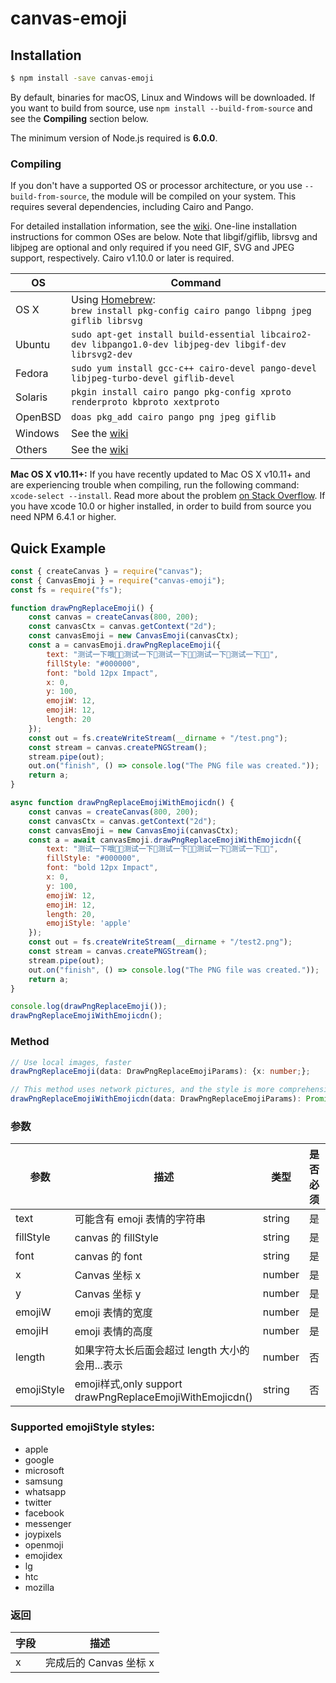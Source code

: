 # canvas-emoji

## Installation

```bash
$ npm install -save canvas-emoji
```

By default, binaries for macOS, Linux and Windows will be downloaded. If you want to build from source, use `npm install --build-from-source` and see the **Compiling** section below.

The minimum version of Node.js required is **6.0.0**.

### Compiling

If you don't have a supported OS or processor architecture, or you use `--build-from-source`, the module will be compiled on your system. This requires several dependencies, including Cairo and Pango.

For detailed installation information, see the [wiki](https://github.com/Automattic/node-canvas/wiki/_pages). One-line installation instructions for common OSes are below. Note that libgif/giflib, librsvg and libjpeg are optional and only required if you need GIF, SVG and JPEG support, respectively. Cairo v1.10.0 or later is required.

| OS      | Command                                                                                                  |
| ------- | -------------------------------------------------------------------------------------------------------- |
| OS X    | Using [Homebrew](https://brew.sh/):<br/>`brew install pkg-config cairo pango libpng jpeg giflib librsvg` |
| Ubuntu  | `sudo apt-get install build-essential libcairo2-dev libpango1.0-dev libjpeg-dev libgif-dev librsvg2-dev` |
| Fedora  | `sudo yum install gcc-c++ cairo-devel pango-devel libjpeg-turbo-devel giflib-devel`                      |
| Solaris | `pkgin install cairo pango pkg-config xproto renderproto kbproto xextproto`                              |
| OpenBSD | `doas pkg_add cairo pango png jpeg giflib`                                                               |
| Windows | See the [wiki](https://github.com/Automattic/node-canvas/wiki/Installation:-Windows)                     |
| Others  | See the [wiki](https://github.com/Automattic/node-canvas/wiki)                                           |

**Mac OS X v10.11+:** If you have recently updated to Mac OS X v10.11+ and are experiencing trouble when compiling, run the following command: `xcode-select --install`. Read more about the problem [on Stack Overflow](http://stackoverflow.com/a/32929012/148072).
If you have xcode 10.0 or higher installed, in order to build from source you need NPM 6.4.1 or higher.

## Quick Example

```javascript
const { createCanvas } = require("canvas");
const { CanvasEmoji } = require("canvas-emoji");
const fs = require("fs");

function drawPngReplaceEmoji() {
    const canvas = createCanvas(800, 200);
    const canvasCtx = canvas.getContext("2d");
    const canvasEmoji = new CanvasEmoji(canvasCtx);
    const a = canvasEmoji.drawPngReplaceEmoji({
        text: "测试一下哦💋💃测试一下💋测试一下💋💃测试一下💋测试一下💋💃",
        fillStyle: "#000000",
        font: "bold 12px Impact",
        x: 0,
        y: 100,
        emojiW: 12,
        emojiH: 12,
        length: 20
    });
    const out = fs.createWriteStream(__dirname + "/test.png");
    const stream = canvas.createPNGStream();
    stream.pipe(out);
    out.on("finish", () => console.log("The PNG file was created."));
    return a;
}

async function drawPngReplaceEmojiWithEmojicdn() {
    const canvas = createCanvas(800, 200);
    const canvasCtx = canvas.getContext("2d");
    const canvasEmoji = new CanvasEmoji(canvasCtx);
    const a = await canvasEmoji.drawPngReplaceEmojiWithEmojicdn({
        text: "测试一下哦💋💃测试一下💋测试一下💋💃测试一下💋测试一下💋💃",
        fillStyle: "#000000",
        font: "bold 12px Impact",
        x: 0,
        y: 100,
        emojiW: 12,
        emojiH: 12,
        length: 20,
        emojiStyle: 'apple'
    });
    const out = fs.createWriteStream(__dirname + "/test2.png");
    const stream = canvas.createPNGStream();
    stream.pipe(out);
    out.on("finish", () => console.log("The PNG file was created."));
    return a;
}

console.log(drawPngReplaceEmoji());
drawPngReplaceEmojiWithEmojicdn();
```
### Method
```typescript
// Use local images, faster
drawPngReplaceEmoji(data: DrawPngReplaceEmojiParams): {x: number;}; 

// This method uses network pictures, and the style is more comprehensive
drawPngReplaceEmojiWithEmojicdn(data: DrawPngReplaceEmojiParams): Promise<{ x: number; }>;
```

### 参数

| 参数      | 描述                                                     | 类型     | 是否必须 | default |
| --------- |--------------------------------------------------------|--------| -------- |---------|
| text      | 可能含有 emoji 表情的字符串                                      | string | 是       |
| fillStyle | canvas 的 fillStyle                                     | string | 是       |
| font      | canvas 的 font                                          | string | 是       |
| x         | Canvas 坐标 x                                            | number | 是       |
| y         | Canvas 坐标 y                                            | number | 是       |
| emojiW    | emoji 表情的宽度                                            | number | 是       |
| emojiH    | emoji 表情的高度                                            | number | 是       |
| length    | 如果字符太长后面会超过 length 大小的会用...表示                          | number | 否       |
| emojiStyle    | emoji样式,only support drawPngReplaceEmojiWithEmojicdn() | string | 否       | google  |

### Supported emojiStyle styles:
- apple
- google
- microsoft
- samsung
- whatsapp
- twitter
- facebook
- messenger
- joypixels
- openmoji
- emojidex
- lg
- htc
- mozilla

### 返回

| 字段 | 描述                   |
| ---- | ---------------------- |
| x    | 完成后的 Canvas 坐标 x |

